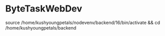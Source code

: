 # ByteTaskWebDev


source /home/kushyoungpetals/nodevenv/backend/16/bin/activate && cd /home/kushyoungpetals/backend